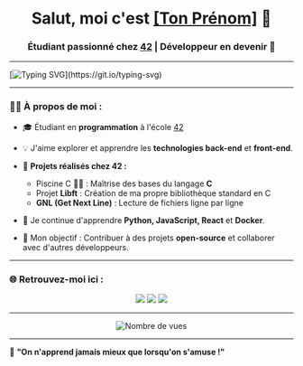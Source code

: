 
<!-- Titre et Présentation principale -->
<h1 align="center">Salut, moi c'est <a href="#">[Ton Prénom]</a> 👋</h1>
<h3 align="center">Étudiant passionné chez <a href="https://www.42.fr/" target="_blank">42</a> | Développeur en devenir 🚀</h3>

---

<!-- Animation textuelle -->
[![Typing SVG](https://readme-typing-svg.herokuapp.com?color=%2336BCF7&lines=%C3%89tudiant+chez+42+%7C+Passionn%C3%A9+de+Code;Je+suis+d%C3%A9termin%C3%A9+%C3%A0+cr%C3%A9er+des+projets+incroyables;Let's+code+something+great+!)](https://git.io/typing-svg)

---

<!-- Présentation rapide -->
### 👨‍💻 À propos de moi :
- 🎓 Étudiant en **programmation** à l'école [42](https://www.42.fr/)
- 💡 J'aime explorer et apprendre les **technologies back-end** et **front-end**.
- 🔭 **Projets réalisés chez 42 :**
  - Piscine C 🏊‍♂️ : Maîtrise des bases du langage **C**
  - Projet **Libft** : Création de ma propre bibliothèque standard en C
  - **GNL (Get Next Line)** : Lecture de fichiers ligne par ligne

- 🌱 Je continue d'apprendre **Python, JavaScript, React** et **Docker**.
- 🎯 Mon objectif : Contribuer à des projets **open-source** et collaborer avec d'autres développeurs.

---

<!-- Badges pour les technos
### ⚡ **Compétences** :
<p align="center">
  <img src="https://img.shields.io/badge/C-00599C?style=for-the-badge&logo=c&logoColor=white" />
  <img src="https://img.shields.io/badge/Python-3776AB?style=for-the-badge&logo=python&logoColor=white" />
  <img src="https://img.shields.io/badge/JavaScript-323330?style=for-the-badge&logo=javascript&logoColor=F7DF1E" />
  <img src="https://img.shields.io/badge/Docker-2496ED?style=for-the-badge&logo=docker&logoColor=white" />
  <img src="https://img.shields.io/badge/Markdown-000000?style=for-the-badge&logo=markdown&logoColor=white" />
</p>

---

<!-- Statistiques GitHub 
### 📊 **Mes statistiques GitHub** :
<p align="center">
  <img src="https://github-readme-stats.vercel.app/api?username=VotreNomUtilisateur&show_icons=true&theme=radical" alt="Mes stats GitHub" />
  <img src="https://github-readme-streak-stats.herokuapp.com/?user=VotreNomUtilisateur&theme=radical" alt="GitHub Streak" />
</p>

--->

<!-- Langages les plus utilisés 
### 🚀 **Langages utilisés** :
<p align="center">
  <img src="https://github-readme-stats.vercel.app/api/top-langs/?username=VotreNomUtilisateur&layout=compact&theme=radical" alt="Top Langages" />
</p>

---

<!-- Trophées GitHub 
### 🏆 **Trophées** :
<p align="center">
  <img src="https://github-profile-trophy.vercel.app/?username=VotreNomUtilisateur&theme=darkhub&row=1&column=6" alt="Trophées GitHub" />
</p>

---

<!-- Liens réseaux sociaux -->
### 🌐 **Retrouvez-moi ici** :
<p align="center">
  <a href="mailto:bemma@student.42perpignan.fr" target="_blank"><img src="https://img.shields.io/badge/-%23FFFFF?style=flat-square&logo=gmail&logoColor=%23EA4335" /></a>
  <a><img src="https://img.shields.io/badge/bemma-%23000000?style=for-the-badge&logo=42&logoColor=white&logoSize=auto&labelColor=%23000000">
  <a href="https://www.linkedin.com/in/emma-bouichou-360692342/" target="_blank"><img src="https://img.shields.io/badge/-%23FFFFFF?style=for-the-badge&logo=linkedin&logoColor=%230A66C2&logoSize=auto&color=%23FFFFFF" /></a>
</p>

---

<!-- Dernière mise à jour automatique -->
<p align="center">
  <img src="https://komarev.com/ghpvc/?username=VotreNomUtilisateur&label=Vues+du+profil&color=blue&style=flat" alt="Nombre de vues" />
</p>

---

🚀 **"On n'apprend jamais mieux que lorsqu'on s'amuse !"**



<!--<h1></h1>
<h1 align="center">
<img src="https://readme-typing-svg.herokuapp.com?font=JetBrains+Mono&size=28&duration=2000&pause=3500&color=7E3FF7&background=FFFFFF00&center=true&vCenter=true&random=false&width=435&lines=Hi%2C+I'm+Emma+!+%F0%9F%91%8B" alt="Hi, I'm Emma ! 👋" />
<!--<img src="https://readme-typing-svg.herokuapp.com/?font=Righteous&size=35&center=true&vCenter=true&width=500&height=70&duration=4000&lines=Hi+There!+👋;+I'm+Pedro+Muniz!;"/>
</h1>
<h3 align="center"> <b>I'm learning code</b> at <a href="https://github.com/42School" target="_blank">@42School</a> in Perpignan. 🎓</h3>

<br/>
<div align="">

- 🏆 I successfully completed the pool in August 2024 (the third promotion).

<!-- - 🔭 I’m working on : **[ft_linear_regression](https://github.com/DevJ2K/ft_linear_regression)** https://github.com/DevJ2K/app_gomoku 
- 🔭 I’m working on : **[push_swap](https://github.com/bemma-42-Projects/push_swap)**

- ✅ The latest projects I've done :  **[get_next_line](https://github.com/bemma-42-Projects/get_next_line)**

- 📆 Coding since 2024.
  
</div>
<br />

<!--
<div align="center">
  <img src="https://github.com/devicons/devicon/blob/master/icons/c/c-original.svg" title="C" alt="C" width="40" height="40"/>&nbsp;
  <img src="https://github.com/devicons/devicon/blob/master/icons/cplusplus/cplusplus-original.svg" title="C++" alt="C++" width="40" height="40"/>&nbsp;
  <img src="https://github.com/devicons/devicon/blob/master/icons/bash/bash-original.svg" title="Bash" alt="Bash" width="40" height="40"/>&nbsp;
  <img src="https://github.com/devicons/devicon/blob/master/icons/vim/vim-original.svg" title="Vim" alt="Vim" width="40" height="40"/>&nbsp;
  <img src="https://github.com/devicons/devicon/blob/master/icons/git/git-original-wordmark.svg" title="Git" alt="Git" width="40" height="40"/>
</div>
---

### 42 School Projects
<div align="center">

<a href="https://github.com/bemma-42-Projects/libft">![42 Badge](https://github.com/bemma-42/bemma-42/blob/main/42_Badges/libftm.png)</a>
<a href="https://github.com/bemma-42-Projects/get_next_line">![42 Badge](https://github.com/bemma-42/bemma-42/blob/main/42_Badges/get_next_linem.png)</a>
<a href="https://github.com/bemma-42-Projects/ft_printf">![42 Badge](https://github.com/bemma-42/bemma-42/blob/main/42_Badges/ft_printfm.png)</a>
<a href="https://github.com/bemma-42-Projects/push_swap">![42 Badge](https://github.com/bemma-42/bemma-42/blob/main/42_Badges/push_swapm.png)</a>

</div>

&#9656; [More information about these 42 school projects](https://github.com/orgs/bemma-42-Projects/repositories)


<div align="center"> 
  <a href="bemma@student.42perpignan.fr" target="_blank">
    <img src="https://png.pngtree.com/png-vector/20190129/ourmid/pngtree-email-vector-icon-png-image_355828.jpg" />
  </a>
  <a href="https://www.instagram.com/devj2k" target="_blank">
    <img src="https://img.shields.io/badge/Instagram-7C42EE?style=for-the-badge&logo=instagram&logoColor=white" />
  </a>
  <a href="https://www.linkedin.com/in/devj2k" target="_blank">
    <img src="https://img.shields.io/badge/LinkedIn-0077B5?style=for-the-badge&logo=linkedin&logoColor=white" target="_blank" />
  </a>
  <!--<a href="https://www.instagram.com/pokemon/?hl=fr"><ion-icon name="logo-instagram"></ion-icon></a>
  <a href="https://twitter.com/PokemonFR"><ion-icon name="logo-twitter"></ion-icon></a>
  <a href="https://twitter.com/PokemonFR"><ion-icon name="logo-twitch"></ion-icon></a>
  <a href="https://www.pokepedia.fr/Bulbizarre"><ion-icon name="globe-outline"></ion-icon></a>
  <tr><td class="ligne"><button><ion-icon id="phone"  name="call-outline"></ion-icon>Contact</button></td></tr>
   <a href="https://www.malt.fr/profile/theoajavon" target="_blank">
    <img src="https://img.shields.io/badge/Malt-FB782D?style=for-the-badge&logo=malt&logoColor=white" target="_blank" />
  </a>
  <a href="https://www.upwork.com/freelancers/~01f52b383f5842e2cf?mp_source=share" target="_blank">
    <img src="https://img.shields.io/badge/Upwork-0EBF00?style=for-the-badge&logo=upwork&logoColor=white" target="_blank" />
  </a>
  <a href="https://www.fiverr.com/theo_ajn/develop-an-ios-app-using-swiftui" target="_blank">
     <img src="https://img.shields.io/badge/Fiverr-0ad422?style=for-the-badge&logo=fiverr&logoColor=white" target="_blank" />
  </a>
  <a href="https://devj2k.com/" target="_blank">
     <img src="https://img.shields.io/badge/Portfolio-0C00BF?style=for-the-badge&logo=vuedotjs&logoColor=white" target="_blank" />
  </a>
</div>
<h1 align="center">🌐 Discover Who I Am 🌐</h1>
<p align="center">
  <img src="./portfolio_blur.png" alt="Portfolio Thumbnail" style="width:75%;" />
</p>
<p align="center"><b>
  Discover everything you need to know about my developer journey on my website: <a href="https://devj2k.com" target="_blank">devj2k.com</a><br> Dive into my projects, see what I've been working on, and learn more about my passion for coding.
</b>
</p>
---
<h1 align="center">⌨ Technologies & Tools ⌨</h1>
<h3 align="center">My favourites</h3>
<p align="center">
  <a href="https://skillicons.dev">
    <img src="https://skillicons.dev/icons?i=swift,c,cpp,py,js,firebase,vuejs"/>
  </a>
</p>
<h3 align="center">Those I've already worked with</h3>
<p align="center">
  <a href="https://skillicons.dev">
    <img src="https://skillicons.dev/icons?i=flutter,dart,html,css,threejs,cs,php,selenium" />
  </a>
</p>
<h3 align="center">My tools and software</h3>
<p align="center">
  <a href="https://skillicons.dev">
    <img src="https://skillicons.dev/icons?i=vscode,androidstudio,pycharm,figma,github,blender" />
  </a>
</p>
<h1 align="center">📊 My GitHub Stats 📊</h1>
<div align="center" style="width: 100%; display: flex; justify-content: center; align-items: center;">
  <div> 
   <h3>🔥 DAILY 🔥</h3>
  <a href="https://git.io/streak-stats"><img src="https://streak-stats.demolab.com?user=devj2k&theme=tokyonight&border_radius=12&mode=daily" alt="GitHub Streaks"/></a>
  </div>
  <div> 
   <h3>🏃‍♂️ WEEKLY 🏃‍♂️</h3>
  <a href="https://git.io/streak-stats"><img src="https://streak-stats.demolab.com?user=devj2k&theme=tokyonight&border_radius=12&mode=weekly" alt="GitHub Streaks"/></a>
  </div>
</div>
-->